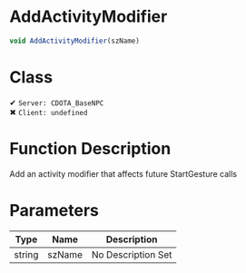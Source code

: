 # AddActivityModifier
```js	
void AddActivityModifier(szName)
```
# Class
✔ `Server: CDOTA_BaseNPC`  
✖ `Client: undefined`  

# Function Description
Add an activity modifier that affects future StartGesture calls
# Parameters
Type|Name|Description
--|--|--
string|szName|No Description Set
